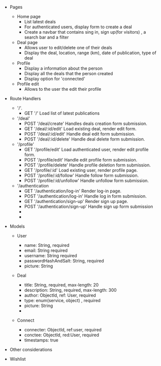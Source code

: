 - Pages
  - Home page
    - List latest deals
    - For authenticated users, display form to create a deal
    - Create a navbar that contains sing in, sign up(for visitors) , a search bar and a filter
  - Deal page
    - Allows user to edit/delete one of their deals
    - Display the deal, location, range (km), date of publication, type of deal
  - Profile
    - Display a information about the person
    - Display all the deals that the person created
    - Display option for 'connected'
  - Profile edit
    - Allows to the user the edit their profile
- Route Handlers
  - '/'.
    - GET '/' Load list of latest publications
  - '/deal'
    - POST '/deal/create' Handles deals creation form submission.
    - GET '/deal/:id/edit' Load existing deal, render edit form.
    - POST '/deal/:id/edit' Handle deal edit form submission.
    - POST '/deal/:id/delete' Handle deal delete form submission.
  - '/profile'
    - GET '/profile/edit' Load authenticated user, render edit profile form.
    - POST '/profile/edit' Handle edit profile form submission.
    - POST '/profile/delete' Handle profile deletion form submission.
    - GET '/profile/:id' Load existing user, render profile page.
    - POST '/profile/:id/follow' Handle follow form submission.
    - POST '/profile/:id/unfollow' Handle unfollow form submission.
  - '/authentication
    - GET '/authentication/log-in' Render log-in page.
    - POST '/authentication/log-in' Handle log in form submission.
    - GET '/authentication/sign-up' Render sign up page.
    - POST '/authentication/sign-up' Handle sign up form submission
    -
    -
- Models

  - User

    - name: String, required
    - email: String required
    - username: String required
    - passwordHashAndSalt: String, required
    - picture: String

  - Deal
    - title: String, required, max-length: 20
    - description: String, required, max-length: 300
    - author: ObjectId, ref: User, required
    - type: enum(service, object) , required
    - picture: String
    -
  - Connect
    - connecter: ObjectId, ref:user, required
    - conctee: ObjectId, red:User, required
    - timestamps: true

- Other considerations
- Wishlist
